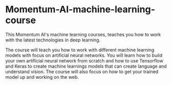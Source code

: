 # Momentum-AI-machine-learning-course
This Momentum AI's machine learning courses, teaches you how to work with the latest technologies in deep learning.

The course will teach you how to work with different machine learning models with focus on artificial neural networks.
You will learn how to build your own artificial neural network from scratch and how to use Tensorflow and Keras to create
machine learnings models that can create language and understand vision. The course will also focus on how to get your trained model up and working on the web. 
